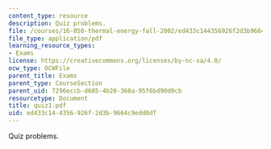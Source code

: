 ```yaml
---
content_type: resource
description: Quiz problems.
file: /courses/16-050-thermal-energy-fall-2002/ed433c144356926f2d3b9664c9edd0df_quiz1.pdf
file_type: application/pdf
learning_resource_types:
- Exams
license: https://creativecommons.org/licenses/by-nc-sa/4.0/
ocw_type: OCWFile
parent_title: Exams
parent_type: CourseSection
parent_uid: 7296eccb-d685-4b20-360a-95f6bd90d0cb
resourcetype: Document
title: quiz1.pdf
uid: ed433c14-4356-926f-2d3b-9664c9edd0df
---
```

Quiz problems.